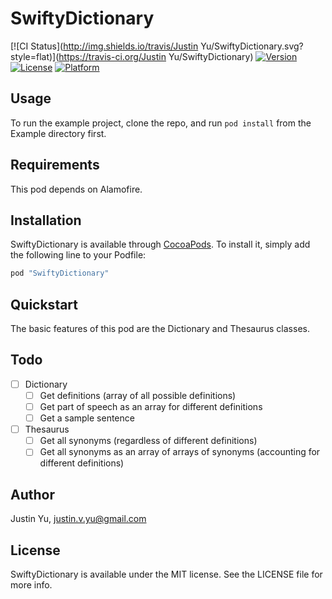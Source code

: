# SwiftyDictionary

[![CI Status](http://img.shields.io/travis/Justin Yu/SwiftyDictionary.svg?style=flat)](https://travis-ci.org/Justin Yu/SwiftyDictionary)
[![Version](https://img.shields.io/cocoapods/v/SwiftyDictionary.svg?style=flat)](http://cocoapods.org/pods/SwiftyDictionary)
[![License](https://img.shields.io/cocoapods/l/SwiftyDictionary.svg?style=flat)](http://cocoapods.org/pods/SwiftyDictionary)
[![Platform](https://img.shields.io/cocoapods/p/SwiftyDictionary.svg?style=flat)](http://cocoapods.org/pods/SwiftyDictionary)

## Usage

To run the example project, clone the repo, and run `pod install` from the Example directory first.

## Requirements

This pod depends on Alamofire.

## Installation

SwiftyDictionary is available through [CocoaPods](http://cocoapods.org). To install
it, simply add the following line to your Podfile:

```ruby
pod "SwiftyDictionary"
```

## Quickstart

The basic features of this pod are the Dictionary and Thesaurus classes.

## Todo

- [ ] Dictionary
    - [ ] Get definitions (array of all possible definitions)
    - [ ] Get part of speech as an array for different definitions
    - [ ] Get a sample sentence
- [ ] Thesaurus
    - [ ] Get all synonyms (regardless of different definitions)
    - [ ] Get all synonyms as an array of arrays of synonyms (accounting for different definitions)

## Author

Justin Yu, justin.v.yu@gmail.com

## License

SwiftyDictionary is available under the MIT license. See the LICENSE file for more info.
